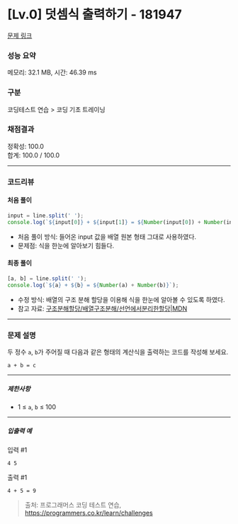 # [Lv.0] 덧셈식 출력하기 - 181947 

[문제 링크](https://school.programmers.co.kr/learn/courses/30/lessons/181947) 

### 성능 요약

메모리: 32.1 MB, 시간: 46.39 ms

### 구분

코딩테스트 연습 > 코딩 기초 트레이닝

### 채점결과

정확성: 100.0<br/>합계: 100.0 / 100.0

---

### 코드리뷰
#### 처음 풀이
```js
input = line.split(' ');
console.log(`${input[0]} + ${input[1]} = ${Number(input[0]) + Number(input[1])}`);
```
- 처음 풀이 방식: 들어온 input 값을 배열 원본 형태 그대로 사용하였다.
- 문제점: 식을 한눈에 알아보기 힘들다.

#### 최종 풀이
```js
[a, b] = line.split(' ');
console.log(`${a} + ${b} = ${Number(a) + Number(b)}`);
```
- 수정 방식: 배열의 구조 분해 할당을 이용해 식을 한눈에 알아볼 수 있도록 하였다.
- 참고 자료: [구조분해할당/배열구조분해/선언에서분리한할당|MDN](https://developer.mozilla.org/ko/docs/Web/JavaScript/Reference/Operators/Destructuring_assignment#%EC%84%A0%EC%96%B8%EC%97%90%EC%84%9C_%EB%B6%84%EB%A6%AC%ED%95%9C_%ED%95%A0%EB%8B%B9)
---



### 문제 설명

<p>두 정수 <code>a</code>, <code>b</code>가 주어질 때 다음과 같은 형태의 계산식을 출력하는 코드를 작성해 보세요.</p>
<div class="highlight"><pre class="codehilite"><code>a + b = c
</code></pre></div>
<hr>

<h5>제한사항</h5>

<ul>
<li>1 ≤ <code>a</code>, <code>b</code> ≤ 100</li>
</ul>

<hr>

<h5>입출력 예</h5>

<p>입력 #1</p>
<div class="highlight"><pre class="codehilite"><code>4 5
</code></pre></div>
<p>출력 #1</p>
<div class="highlight"><pre class="codehilite"><code>4 + 5 = 9
</code></pre></div>

> 출처: 프로그래머스 코딩 테스트 연습, https://programmers.co.kr/learn/challenges
